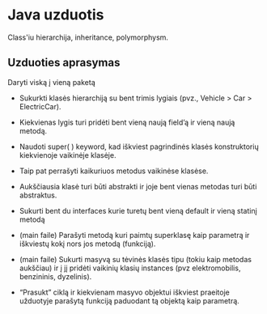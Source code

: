 # Java uzduotis

Class'iu hierarchija, inheritance, polymorphysm. 

## Uzduoties aprasymas

Daryti viską į vieną paketą

- Sukurkti klasės hierarchiją su bent trimis lygiais (pvz., Vehicle > Car > ElectricCar). 
- Kiekvienas lygis turi pridėti bent vieną naują field’ą ir vieną naują metodą. 
- Naudoti super( ) keyword, kad iškviest pagrindinės klasės konstruktorių kiekvienoje vaikinėje klasėje. 
- Taip pat perrašyti kaikuriuos metodus vaikinėse klasėse.

- Aukščiausia klasė turi būti abstrakti ir joje bent vienas metodas turi būti abstraktus.
- Sukurti bent du interfaces kurie turetų bent vieną default ir vieną statinį metodą

- (main faile) Parašyti metodą kuri paimtų superklasę kaip parametrą ir iškviestų kokį nors jos metodą (funkciją).
- (main faile) Sukurti masyvą su tėvinės klasės tipu (tokiu kaip metodas aukščiau) 
  ir į jį pridėti vaikinių klasių instances (pvz elektromobilis, benzininis, dyzelinis). 
- “Prasukt” ciklą ir kiekvienam masyvo objektui iškviest praeitoje užduotyje parašytą funkciją paduodant tą objektą kaip parametrą.
